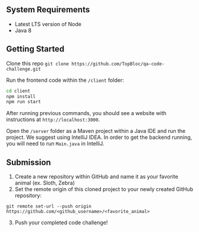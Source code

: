 ## System Requirements
- Latest LTS version of Node
- Java 8

## Getting Started

Clone this repo `git clone https://github.com/TopBloc/qa-code-challenge.git`

Run the frontend code within the `/client` folder:

```bash
cd client
npm install
npm run start
```

After running previous commands, you should see a website with instructions at `http://localhost:3000`.

Open the `/server` folder as a Maven project within a Java IDE and run the project. We suggest using IntelliJ IDEA. In order to get the backend running, you will need to run `Main.java` in IntelliJ.

## Submission

1. Create a new repository within GitHub and name it as your favorite animal (ex. Sloth, Zebra)
2. Set the remote origin of this cloned project to your newly created GitHub repository:
```
git remote set-url --push origin https://github.com/<github_username>/<favorite_animal>
```
3. Push your completed code challenge!

